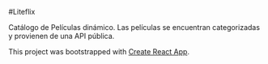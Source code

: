 #Liteflix

Catálogo de Películas dinámico. Las películas se encuentran categorizadas y provienen de una API pública.


This project was bootstrapped with [Create React App](https://github.com/facebook/create-react-app).